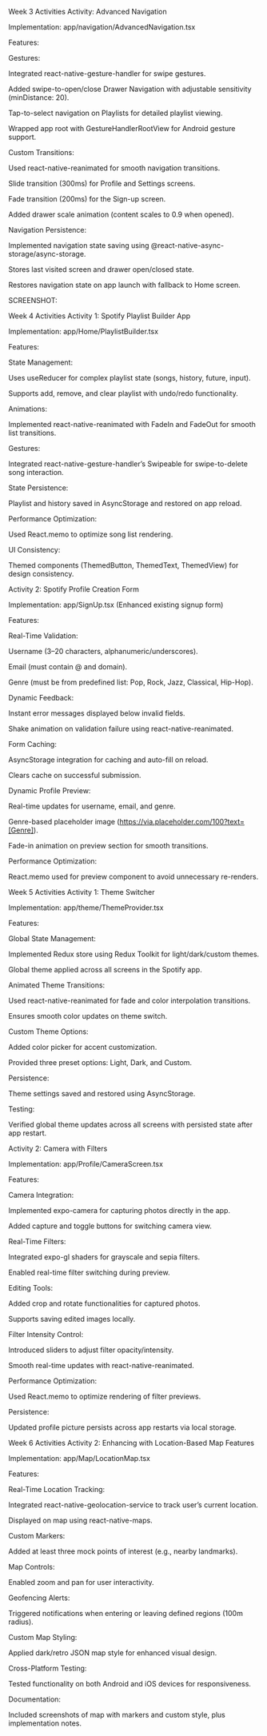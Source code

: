 Week 3 Activities
Activity: Advanced Navigation

Implementation: app/navigation/AdvancedNavigation.tsx

Features:

Gestures:

Integrated react-native-gesture-handler for swipe gestures.

Added swipe-to-open/close Drawer Navigation with adjustable sensitivity (minDistance: 20).

Tap-to-select navigation on Playlists for detailed playlist viewing.

Wrapped app root with GestureHandlerRootView for Android gesture support.

Custom Transitions:

Used react-native-reanimated for smooth navigation transitions.

Slide transition (300ms) for Profile and Settings screens.

Fade transition (200ms) for the Sign-up screen.

Added drawer scale animation (content scales to 0.9 when opened).

Navigation Persistence:

Implemented navigation state saving using @react-native-async-storage/async-storage.

Stores last visited screen and drawer open/closed state.

Restores navigation state on app launch with fallback to Home screen.

SCREENSHOT:


Week 4 Activities
Activity 1: Spotify Playlist Builder App

Implementation: app/Home/PlaylistBuilder.tsx

Features:

State Management:

Uses useReducer for complex playlist state (songs, history, future, input).

Supports add, remove, and clear playlist with undo/redo functionality.

Animations:

Implemented react-native-reanimated with FadeIn and FadeOut for smooth list transitions.

Gestures:

Integrated react-native-gesture-handler’s Swipeable for swipe-to-delete song interaction.

State Persistence:

Playlist and history saved in AsyncStorage and restored on app reload.

Performance Optimization:

Used React.memo to optimize song list rendering.

UI Consistency:

Themed components (ThemedButton, ThemedText, ThemedView) for design consistency.

Activity 2: Spotify Profile Creation Form

Implementation: app/SignUp.tsx (Enhanced existing signup form)

Features:

Real-Time Validation:

Username (3–20 characters, alphanumeric/underscores).

Email (must contain @ and domain).

Genre (must be from predefined list: Pop, Rock, Jazz, Classical, Hip-Hop).

Dynamic Feedback:

Instant error messages displayed below invalid fields.

Shake animation on validation failure using react-native-reanimated.

Form Caching:

AsyncStorage integration for caching and auto-fill on reload.

Clears cache on successful submission.

Dynamic Profile Preview:

Real-time updates for username, email, and genre.

Genre-based placeholder image (https://via.placeholder.com/100?text=[Genre]).

Fade-in animation on preview section for smooth transitions.

Performance Optimization:

React.memo used for preview component to avoid unnecessary re-renders.

Week 5 Activities
Activity 1: Theme Switcher

Implementation: app/theme/ThemeProvider.tsx

Features:

Global State Management:

Implemented Redux store using Redux Toolkit for light/dark/custom themes.

Global theme applied across all screens in the Spotify app.

Animated Theme Transitions:

Used react-native-reanimated for fade and color interpolation transitions.

Ensures smooth color updates on theme switch.

Custom Theme Options:

Added color picker for accent customization.

Provided three preset options: Light, Dark, and Custom.

Persistence:

Theme settings saved and restored using AsyncStorage.

Testing:

Verified global theme updates across all screens with persisted state after app restart.

Activity 2: Camera with Filters

Implementation: app/Profile/CameraScreen.tsx

Features:

Camera Integration:

Implemented expo-camera for capturing photos directly in the app.

Added capture and toggle buttons for switching camera view.

Real-Time Filters:

Integrated expo-gl shaders for grayscale and sepia filters.

Enabled real-time filter switching during preview.

Editing Tools:

Added crop and rotate functionalities for captured photos.

Supports saving edited images locally.

Filter Intensity Control:

Introduced sliders to adjust filter opacity/intensity.

Smooth real-time updates with react-native-reanimated.

Performance Optimization:

Used React.memo to optimize rendering of filter previews.

Persistence:

Updated profile picture persists across app restarts via local storage.

Week 6 Activities
Activity 2: Enhancing with Location-Based Map Features

Implementation: app/Map/LocationMap.tsx

Features:

Real-Time Location Tracking:

Integrated react-native-geolocation-service to track user’s current location.

Displayed on map using react-native-maps.

Custom Markers:

Added at least three mock points of interest (e.g., nearby landmarks).

Map Controls:

Enabled zoom and pan for user interactivity.

Geofencing Alerts:

Triggered notifications when entering or leaving defined regions (100m radius).

Custom Map Styling:

Applied dark/retro JSON map style for enhanced visual design.

Cross-Platform Testing:

Tested functionality on both Android and iOS devices for responsiveness.

Documentation:

Included screenshots of map with markers and custom style, plus implementation notes.
